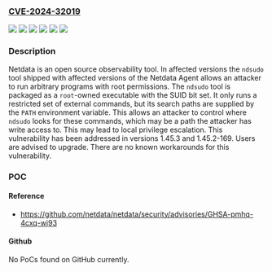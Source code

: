### [CVE-2024-32019](https://cve.mitre.org/cgi-bin/cvename.cgi?name=CVE-2024-32019)
![](https://img.shields.io/static/v1?label=Product&message=netdata&color=blue)
![](https://img.shields.io/static/v1?label=Version&message=%3E%3D%201.44.0-60%2C%20%3C%201.45.0-169%20&color=brightgreen)
![](https://img.shields.io/static/v1?label=Version&message=%3E%3D%201.45.0%2C%20%3C%201.45.3%20&color=brightgreen)
![](https://img.shields.io/static/v1?label=Version&message=1.44.0-60%20&color=brightgreen)
![](https://img.shields.io/static/v1?label=Version&message=1.45.0%20&color=brightgreen)
![](https://img.shields.io/static/v1?label=Vulnerability&message=CWE-426%3A%20Untrusted%20Search%20Path&color=brightgreen)

### Description

Netdata is an open source observability tool. In affected versions the `ndsudo` tool shipped with affected versions of the Netdata Agent allows an attacker to run arbitrary programs with root permissions. The `ndsudo` tool is packaged as a `root`-owned executable with the SUID bit set. It only runs a restricted set of external commands, but its search paths are supplied by the `PATH` environment variable. This allows an attacker to control where `ndsudo` looks for these commands, which may be a path the attacker has write access to. This may lead to local privilege escalation. This vulnerability has been addressed in versions 1.45.3 and 1.45.2-169. Users are advised to upgrade. There are no known workarounds for this vulnerability.

### POC

#### Reference
- https://github.com/netdata/netdata/security/advisories/GHSA-pmhq-4cxq-wj93

#### Github
No PoCs found on GitHub currently.

